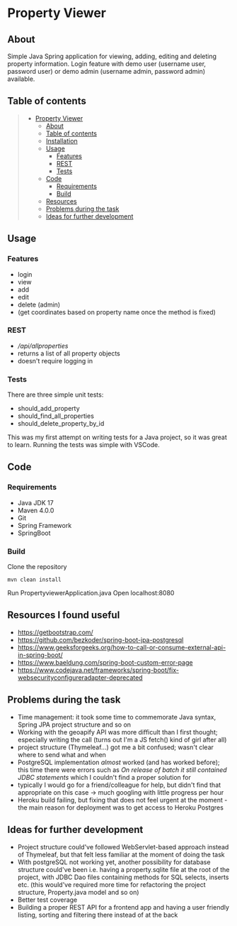 # Property Viewer

## About

Simple Java Spring application for viewing, adding, editing and deleting property information.
Login feature with demo user (username user, password user) or demo admin (username admin, password admin) available.


## Table of contents


> * [Property Viewer](#property-viewer)
>   * [About](#about)
>   * [Table of contents](#table-of-contents)
>   * [Installation](#installation)
>   * [Usage](#usage)
>     * [Features](#features)
>     * [REST](#REST)
>     * [Tests](#tests)
>   * [Code](#code)
>     * [Requirements](#requirements)
>     * [Build](#build)
>   * [Resources](#resources-i-found-useful)
>   * [Problems during the task](#problems-during-the-task)
>   * [Ideas for further development](#ideas-for-further-development)


## Usage

### Features

* login
* view
* add
* edit
* delete (admin)
* (get coordinates based on property name once the method is fixed)

### REST

* _/api/allproperties_
* returns a list of all property objects
* doesn't require logging in

### Tests

There are three simple unit tests:

* should_add_property
* should_find_all_properties
* should_delete_property_by_id

This was my first attempt on writing tests for a Java project, so it was great to learn. Running the tests was simple with VSCode.


## Code

### Requirements

* Java JDK 17
* Maven 4.0.0
* Git
* Spring Framework
* SpringBoot

### Build

Clone the repository

    mvn clean install
    
Run PropertyviewerApplication.java 
Open localhost:8080


## Resources I found useful

* https://getbootstrap.com/
* https://github.com/bezkoder/spring-boot-jpa-postgresql
* https://www.geeksforgeeks.org/how-to-call-or-consume-external-api-in-spring-boot/
* https://www.baeldung.com/spring-boot-custom-error-page
* https://www.codejava.net/frameworks/spring-boot/fix-websecurityconfigureradapter-deprecated


## Problems during the task

* Time management: it took some time to commemorate Java syntax, Spring JPA project structure and so on
* Working with the geoapify API was more difficult than I first thought; especially writing the call (turns out I'm a JS fetch() kind of girl after all)
* project structure (Thymeleaf...) got me a bit confused; wasn't clear where to send what and when
* PostgreSQL implementation _almost_ worked (and has worked before); this time there were errors such as
_On release of batch it still contained JDBC statements_ which I couldn't find a proper solution for
* typically I would go for a friend/colleague for help, but didn't find that appropriate on this case -> much googling with little progress per hour
* Heroku build failing, but fixing that does not feel urgent at the moment - the main reason for deployment was to get access to Heroku Postgres


## Ideas for further development

* Project structure could've followed WebServlet-based approach instead of Thymeleaf, but that felt less familiar at the moment of doing the task
* With postgreSQL not working yet, another possibility for database structure could've been i.e. having a property.sqlite file at the root of the project, with JDBC Dao files containing methods for SQL selects, inserts etc. (this would've required more time for refactoring the project structure, Property.java model and so on)
* Better test coverage
* Building a proper REST API for a frontend app and having a user friendly listing, sorting and filtering there instead of at the back



